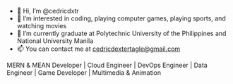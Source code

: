 - 👋 Hi, I’m @cedricdxtr
- 👀 I’m interested in coding, playing computer games, playing sports, and watching movies
- 🌱 I’m currently graduate at Polytechnic University of the Philippines and National University Manila 
- 📫 You can contact me at cedricdextertagle@gmail.com 


MERN & MEAN Developer | Cloud Engineer | DevOps Engineer | Data Engineer | Game Developer | Multimedia & Animation
